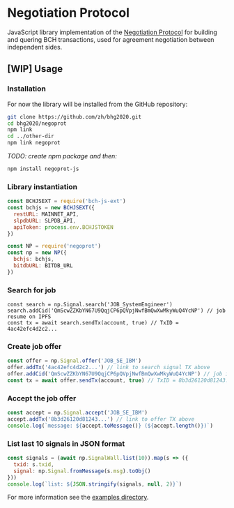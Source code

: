 # Negotiation Protocol

JavaScript library implementation of the [Negotiation Protocol](negoprot-spec.md) for building and quering BCH transactions, used for agreement negotiation between independent sides.

## [WIP] Usage

### Installation

For now the library will be installed from the GitHub repository:

```sh
git clone https://github.com/zh/bhg2020.git
cd bhg2020/negoprot
npm link
cd ../other-dir
npm link negoprot
```

_TODO: create npm package and then:_

```sh
npm install negoprot-js
```

### 

### Library instantiation


```js
const BCHJSEXT = require('bch-js-ext')
const bchjs = new BCHJSEXT({
  restURL: MAINNET_API,
  slpdbURL: SLPDB_API,
  apiToken: process.env.BCHJSTOKEN
})

const NP = require('negoprot')
const np = new NP({
  bchjs: bchjs,
  bitdbURL: BITDB_URL
})

```

### Search for job

```
const search = np.Signal.search('JOB_SystemEngineer')
search.addCid('QmScwZZKbYN67U9QqjCP6pQVpjNwfBmQwXwMkyWuQ4YcNP') // job resume on IPFS
const tx = await search.sendTx(account, true) // TxID = 4ac42efc4d2c2...
```

### Create job offer

```js
const offer = np.Signal.offer('JOB_SE_IBM')
offer.addTx('4ac42efc4d2c2...') // link to search signal TX above
offer.addCid('QmScwZZKbYN67U9QqjCP6pQVpjNwfBmQwXwMkyWuQ4YcNP') // job information on IPFS
const tx = await offer.sendTx(account, true) // TxID = 8b3d26120d81243...
```

### Accept the job offer

```js
const accept = np.Signal.accept('JOB_SE_IBM')
accept.addTx('8b3d26120d81243...') // link to offer TX above
console.log(`message: ${accept.toMessage()} (${accept.length()})`)
```

### List last 10 signals in JSON format

```js
const signals = (await np.SignalWall.list(10)).map(s => ({
  txid: s.txid,
  signal: np.Signal.fromMessage(s.msg).toObj()
}))
console.log(`list: ${JSON.stringify(signals, null, 2)}`)
```


For more information see the [examples directory](examples/).